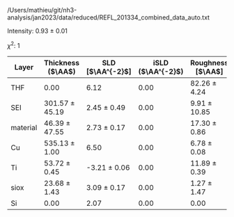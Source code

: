 /Users/mathieu/git/nh3-analysis/jan2023/data/reduced/REFL_201334_combined_data_auto.txt

Intensity: 0.93 ± 0.01

$\chi^2$:    1

| Layer | Thickness ($\AA$) | SLD [$\AA^{-2}$] | iSLD ($\AA^{-2}$) | Roughness [$\AA$] |
| --- | --- | --- | --- | --- |
|                  THF | 0.00 | 6.12 | 0.00 | 82.26 ± 4.24 |
|                  SEI | 301.57 ± 45.19 | 2.45 ± 0.49 | 0.00 | 9.91 ± 10.85 |
|             material | 46.39 ± 47.55 | 2.73 ± 0.17 | 0.00 | 17.30 ± 0.86 |
|                   Cu | 535.13 ± 1.00 | 6.50 | 0.00 | 6.78 ± 0.08 |
|                   Ti | 53.72 ± 0.45 | -3.21 ± 0.06 | 0.00 | 11.89 ± 0.39 |
|                 siox | 23.68 ± 1.43 | 3.09 ± 0.17 | 0.00 | 1.27 ± 1.47 |
|                   Si | 0.00 | 2.07 | 0.00 | 0.00 |
